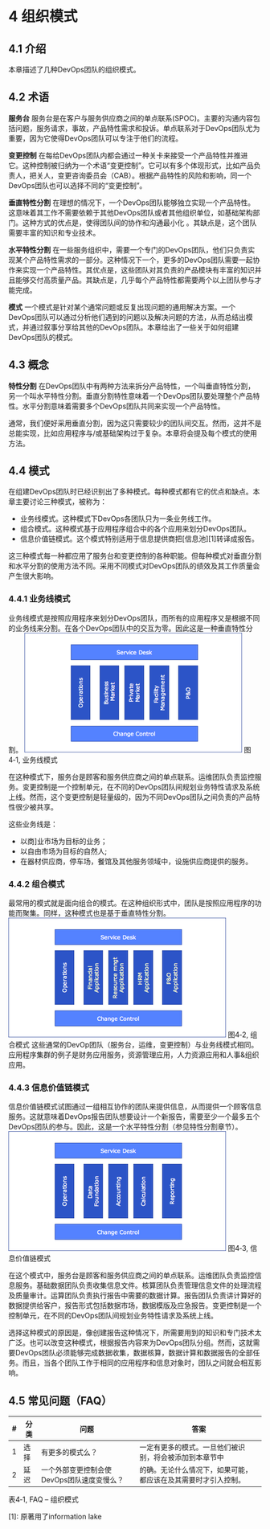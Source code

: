 # 4 组织模式

## 4.1 介绍
本章描述了几种DevOps团队的组织模式。

## 4.2 术语
**服务台**
服务台是在客户与服务供应商之间的单点联系(SPOC)。主要的沟通内容包括问题，服务请求，事故，产品特性需求和投诉。单点联系对于DevOps团队尤为重要，因为它使得DevOps团队可以专注于他们的流程。

**变更控制**
在每给DevOps团队内都会通过一种关卡来接受一个产品特性并推进它。这种控制被归纳为一个术语“变更控制”。它可以有多个体现形式，比如产品负责人，把关人，变更咨询委员会（CAB）。根据产品特性的风险和影响，同一个DevOps团队也可以选择不同的“变更控制”。

**垂直特性分割**
在理想的情况下，一个DevOps团队能够独立实现一个产品特性。这意味着其工作不需要依赖于其他DevOps团队或者其他组织单位，如基础架构部门。这种方式的优点是，使得团队间的协作和沟通最小化 。其缺点是，这个团队需要丰富的知识和专业技术。

**水平特性分割**
在一些服务组织中，需要一个专门的DevOps团队，他们只负责实现某个产品特性需求的一部分。这种情况下一个，更多的DevOps团队需要一起协作来实现一个产品特性。其优点是，这些团队对其负责的产品模块有丰富的知识并且能够交付高质量产品。其缺点是，几乎每个产品特性都需要两个以上团队参与才能完成。

**模式**
一个模式是针对某个通常问题或反复出现问题的通用解决方案。[]()一个DevOps团队可以通过分析他们遇到的问题以及解决问题的方法，从而总结出模式，并通过叙事分享给其他的DevOps团队。本章给出了一些关于如何组建DevOps团队的模式。

## 4.3  概念
**特性分割**
在DevOps团队中有两种方法来拆分产品特性，一个叫垂直特性分割，另一个叫水平特性分割。垂直分割特性意味着一个DevOps团队要处理整个产品特性。水平分割意味着需要多个DevOps团队共同来实现一个产品特性。

通常，我们便好采用垂直分割，因为这只需要较少的团队间交互。然而，这并不是总能实现，比如应用程序与/或基础架构过于复杂。本章将会提及每个模式的使用方法。

## 4.4 模式
在组建DevOps团队时已经识别出了多种模式。每种模式都有它的优点和缺点。本章主要讨论三种模式，被称为：
*  业务线模式。这种模式下DevOps各团队只为一条业务线工作。
*  组合模式。这种模式基于应用程序组合中的各个应用来划分DevOps团队。
*  信息价值链模式。这个模式特别适用于信息提供商把[信息池][1]转译成报告。

这三种模式每一种都应用了服务台和变更控制的各种职能。但每种模式对垂直分割和水平分割的使用方法不同。采用不同模式对DevOps团队的绩效及其工作质量会产生很大影响。

### 4.4.1 业务线模式
业务线模式是按照应用程序来划分DevOps团队，而所有的应用程序又是根据不同的业务线来分割。在各个DevOps团队中的交互为零。因此这是一种垂直特性分割。
![img](./Chapter104_Img/clip_image001.png)
图4‑1, 业务线模式

在这种模式下，服务台是顾客和服务供应商之间的单点联系。运维团队负责监控服务。变更控制是一个控制单元，在不同的DevOps团队间规划业务特性请求及系统上线。然而，这个变更控制是轻量级的，因为不同DevOps团队之间负责的产品特性很少被共享。

这些业务线是：
*  以商]业市场为目标的业务；
*  以自由市场为目标的自然人;
*  在器材供应商，停车场，餐馆及其他服务领域中，设施供应商提供的服务。

### 4.4.2 组合模式
最常用的模式就是面向组合的模式。在这种组织形式中，团队是按照应用程序的功能而聚集。同样，这种模式也是基于垂直特性分割。
![img](./Chapter104_Img/clip_image002.png)
图4‑2, 组合模式
这些通常的DevOp团队（服务台，运维，变更控制）与业务线模式相同。应用程序集群的例子是财务应用服务，资源管理应用，人力资源应用和人事&组织应用。

### 4.4.3 信息价值链模式  
信息价值链模式试图通过一组相互协作的团队来提供信息，从而提供一个顾客信息服务。这就意味着DevOps报告团队想要设计一个新报告，需要至少一个最多五个DevOps团队的参与。因此，这是一个水平特性分割（参见特性分割章节）。
![img](./Chapter104_Img/clip_image003.png)
图4‑3, 信息价值链模式

在这个模式中，服务台是顾客和服务供应商之间的单点联系。运维团队负责监控信息服务。基础数据团队负责收集信息文件。核算团队负责管理信息文件的处理流程及质量审计。运算团队负责执行报告中需要的数据计算。报告团队负责讲计算好的数据提供给客户，报告形式包括数据市场，数据模版及应急报告。变更控制是一个控制单元，在不同的DevOps团队间规划业务特性请求及系统上线。

选择这种模式的原因是，像创建报告这种情况下，所需要用到的知识和专门技术太广泛。也可以改变这种模式，根据报告内容来为DevOps团队分组。然而，这就需要DevOps团队必须能够完成数据收集，数据核算，数据计算和数据报告的全部任务。而且，当各个团队工作于相同的应用程序和信息对象时，团队之间就会相互影响。

## 4.5 常见问题（FAQ）

| **#** | **分类** | **问题**                              | **答案**                                                 |
| ----- | ---------------- | ------------------------------------------ | ------------------------------------------------------------ |
| 1     | 选择             | 有更多的模式么？                       | 一定有更多的模式。一旦他们被识别，将会被添加到本章节中 |
| 2     | 延迟             | 一个外部变更控制会使DevOps团队速度变慢么？ | 的确。无论什么情况下，如果可能，都应该在及其需要时才引入控制。 |
表4‑1, FAQ – 组织模式

[1]: 原著用了information lake
